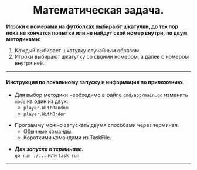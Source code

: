 <div align="center"> <h1 align="center"> Математическая задача. </h1> </div>

__Игроки с номерами на футболках выбирают шкатулки, до тех пор пока не кончатся попытки или не найдут свой номер внутри, по двум методиками:__

1) Каждый выбирает шкатулку случайным образом.
2) Игроки выбирают шкатулку со своими номером, а далее с номером внутри неё.

***
#### Инструкция по локальному запуску и информация по приложению.

- Для выбор методики необходимо в файле ```cmd/app/main.go``` изменить ```mode``` на один из двух:
    - ```player.WithRandom``` 
    - ```player.WithOrder```
<div>

- Программу можно запускать двумя способами через терминал.
    - Обычные команды. 
    - Короткими командами из TaskFile.
<div>

- ___Для запуска в терминале.___\
```go run ./...``` или ```task run```

<a name="docker"></a>
***
